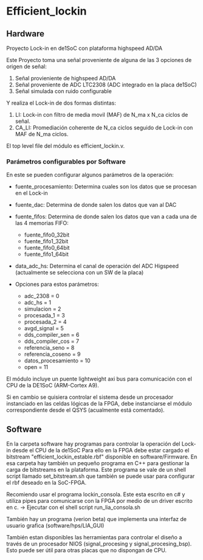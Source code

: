 # Efficient_lockin

## Hardware

Proyecto Lock-in en de1SoC con plataforma highspeed AD/DA

Este Proyecto toma una señal proveniente de alguna de las 3 opciones de origen de señal:

1) Señal provieniente de highspeed AD/DA
2) Señal proveniente de ADC LTC2308 (ADC integrado en la placa de1SoC)
3) Señal simulada con ruido configurable

Y realiza el Lock-in de dos formas distintas:

1) LI: Lock-in con filtro de media movil (MAF) de N_ma x N_ca ciclos de señal.
2) CA_LI: Promediación coherente de N_ca ciclos seguido de Lock-in con MAF de N_ma ciclos.

El top level file del módulo es efficient_lockin.v. 

### Parámetros configurables por Software

En este se pueden configurar algunos parámetros de la operación:

- fuente_procesamiento: Determina cuales son los datos que se procesan en el Lock-in	
- fuente_dac: Determina de donde salen los datos que van al DAC
- fuente_fifos: Determina de donde salen los datos que van a cada una de las 4 memorias FIFO:
  - fuente_fifo0_32bit
  - fuente_fifo1_32bit
  - fuente_fifo0_64bit
  - fuente_fifo1_64bit
- data_adc_hs: Determina el canal de operación del ADC Higspeed (actualmente se selecciona con un SW de la placa)

- Opciones para estos parámetros:
  - adc_2308 = 0
  - adc_hs = 1
  - simulacion = 2
  - procesada_1 = 3
  - procesada_2 = 4
  - avgd_signal = 5
  - dds_compiler_sen = 6
  - dds_compiler_cos = 7
  - referencia_seno = 8
  - referencia_coseno = 9
  - datos_procesamiento = 10
  - open = 11

El módulo incluye un puente lightweight axi bus para comunicación con el CPU de la DE1SoC (ARM-Cortex A9).

Si en cambio se quisiera controlar el sistema desde un procesador instanciado en las celdas lógicas de la FPGA, debe instanciarse el módulo correspondiente desde el QSYS (acualmente está comentado).

## Software 

En la carpeta software hay programas para controlar la operación del Lock-in desde el CPU de la de1SoC
Para ello en la FPGA debe estar cargado el bitstream "efficient_lockin_estable.rbf" disponible en software/Firmware. En esa carpeta hay también un pequeño programa en C++ para gestionar la carga de bitstreams en la plataforma. Este programa se vale de un shell script llamado set_bitstream.sh que también se puede usar para configurar el rbf deseado en la SoC-FPGA.

Recomiendo usar el programa lockin_consola. 
Este esta escrito en c# y utiliza pipes para comunicarse con la FPGA por medio de un driver escrito en c.
	-> Ejecutar con el shell script run_lia_consola.sh

También hay un programa (verion beta) que implementa una interfaz de usuario grafica (software/hps/LIA_GUI)

También estan disponibles las herramientas para controlar el diseño a través de un procesador NIOS (signal_procesing y signal_procesing_bsp). Esto puede ser útil para otras placas que no dispongan de CPU.

